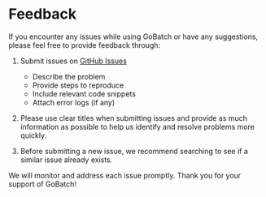 # Feedback

If you encounter any issues while using GoBatch or have any suggestions, please feel free to provide feedback through:

1. Submit issues on [GitHub Issues](https://github.com/chararch/gobatch/issues)
   - Describe the problem
   - Provide steps to reproduce
   - Include relevant code snippets
   - Attach error logs (if any)

2. Please use clear titles when submitting issues and provide as much information as possible to help us identify and resolve problems more quickly.

3. Before submitting a new issue, we recommend searching to see if a similar issue already exists.

We will monitor and address each issue promptly. Thank you for your support of GoBatch!